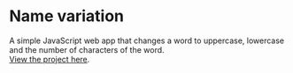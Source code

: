 # Name variation

A simple JavaScript web app that changes a word to uppercase, lowercase and the number of characters of the word.
<br />
[View the project here](https://oyelakin-mercy.github.io/variationapp.io/).
